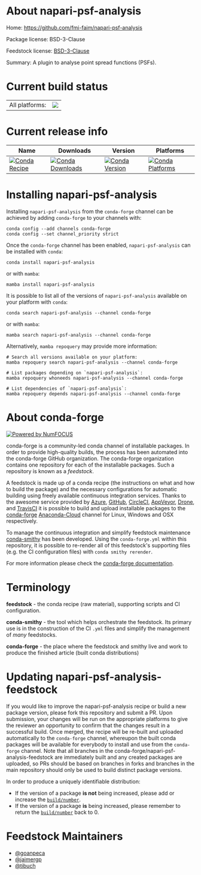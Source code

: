 About napari-psf-analysis
=========================

Home: https://github.com/fmi-faim/napari-psf-analysis

Package license: BSD-3-Clause

Feedstock license: [BSD-3-Clause](https://github.com/conda-forge/napari-psf-analysis-feedstock/blob/main/LICENSE.txt)

Summary: A plugin to analyse point spread functions (PSFs).

Current build status
====================


<table><tr><td>All platforms:</td>
    <td>
      <a href="https://dev.azure.com/conda-forge/feedstock-builds/_build/latest?definitionId=16634&branchName=main">
        <img src="https://dev.azure.com/conda-forge/feedstock-builds/_apis/build/status/napari-psf-analysis-feedstock?branchName=main">
      </a>
    </td>
  </tr>
</table>

Current release info
====================

| Name | Downloads | Version | Platforms |
| --- | --- | --- | --- |
| [![Conda Recipe](https://img.shields.io/badge/recipe-napari--psf--analysis-green.svg)](https://anaconda.org/conda-forge/napari-psf-analysis) | [![Conda Downloads](https://img.shields.io/conda/dn/conda-forge/napari-psf-analysis.svg)](https://anaconda.org/conda-forge/napari-psf-analysis) | [![Conda Version](https://img.shields.io/conda/vn/conda-forge/napari-psf-analysis.svg)](https://anaconda.org/conda-forge/napari-psf-analysis) | [![Conda Platforms](https://img.shields.io/conda/pn/conda-forge/napari-psf-analysis.svg)](https://anaconda.org/conda-forge/napari-psf-analysis) |

Installing napari-psf-analysis
==============================

Installing `napari-psf-analysis` from the `conda-forge` channel can be achieved by adding `conda-forge` to your channels with:

```
conda config --add channels conda-forge
conda config --set channel_priority strict
```

Once the `conda-forge` channel has been enabled, `napari-psf-analysis` can be installed with `conda`:

```
conda install napari-psf-analysis
```

or with `mamba`:

```
mamba install napari-psf-analysis
```

It is possible to list all of the versions of `napari-psf-analysis` available on your platform with `conda`:

```
conda search napari-psf-analysis --channel conda-forge
```

or with `mamba`:

```
mamba search napari-psf-analysis --channel conda-forge
```

Alternatively, `mamba repoquery` may provide more information:

```
# Search all versions available on your platform:
mamba repoquery search napari-psf-analysis --channel conda-forge

# List packages depending on `napari-psf-analysis`:
mamba repoquery whoneeds napari-psf-analysis --channel conda-forge

# List dependencies of `napari-psf-analysis`:
mamba repoquery depends napari-psf-analysis --channel conda-forge
```


About conda-forge
=================

[![Powered by
NumFOCUS](https://img.shields.io/badge/powered%20by-NumFOCUS-orange.svg?style=flat&colorA=E1523D&colorB=007D8A)](https://numfocus.org)

conda-forge is a community-led conda channel of installable packages.
In order to provide high-quality builds, the process has been automated into the
conda-forge GitHub organization. The conda-forge organization contains one repository
for each of the installable packages. Such a repository is known as a *feedstock*.

A feedstock is made up of a conda recipe (the instructions on what and how to build
the package) and the necessary configurations for automatic building using freely
available continuous integration services. Thanks to the awesome service provided by
[Azure](https://azure.microsoft.com/en-us/services/devops/), [GitHub](https://github.com/),
[CircleCI](https://circleci.com/), [AppVeyor](https://www.appveyor.com/),
[Drone](https://cloud.drone.io/welcome), and [TravisCI](https://travis-ci.com/)
it is possible to build and upload installable packages to the
[conda-forge](https://anaconda.org/conda-forge) [Anaconda-Cloud](https://anaconda.org/)
channel for Linux, Windows and OSX respectively.

To manage the continuous integration and simplify feedstock maintenance
[conda-smithy](https://github.com/conda-forge/conda-smithy) has been developed.
Using the ``conda-forge.yml`` within this repository, it is possible to re-render all of
this feedstock's supporting files (e.g. the CI configuration files) with ``conda smithy rerender``.

For more information please check the [conda-forge documentation](https://conda-forge.org/docs/).

Terminology
===========

**feedstock** - the conda recipe (raw material), supporting scripts and CI configuration.

**conda-smithy** - the tool which helps orchestrate the feedstock.
                   Its primary use is in the construction of the CI ``.yml`` files
                   and simplify the management of *many* feedstocks.

**conda-forge** - the place where the feedstock and smithy live and work to
                  produce the finished article (built conda distributions)


Updating napari-psf-analysis-feedstock
======================================

If you would like to improve the napari-psf-analysis recipe or build a new
package version, please fork this repository and submit a PR. Upon submission,
your changes will be run on the appropriate platforms to give the reviewer an
opportunity to confirm that the changes result in a successful build. Once
merged, the recipe will be re-built and uploaded automatically to the
`conda-forge` channel, whereupon the built conda packages will be available for
everybody to install and use from the `conda-forge` channel.
Note that all branches in the conda-forge/napari-psf-analysis-feedstock are
immediately built and any created packages are uploaded, so PRs should be based
on branches in forks and branches in the main repository should only be used to
build distinct package versions.

In order to produce a uniquely identifiable distribution:
 * If the version of a package **is not** being increased, please add or increase
   the [``build/number``](https://docs.conda.io/projects/conda-build/en/latest/resources/define-metadata.html#build-number-and-string).
 * If the version of a package **is** being increased, please remember to return
   the [``build/number``](https://docs.conda.io/projects/conda-build/en/latest/resources/define-metadata.html#build-number-and-string)
   back to 0.

Feedstock Maintainers
=====================

* [@goanpeca](https://github.com/goanpeca/)
* [@jaimergp](https://github.com/jaimergp/)
* [@tibuch](https://github.com/tibuch/)

